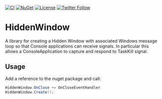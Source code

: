 [![CI](https://github.com/G-Research/hiddenwindow/actions/workflows/ci.yml/badge.svg?branch=main&event=push)](https://github.com/G-Research/hiddenwindow/actions/workflows/ci.yml?query=branch%main+event%3Apush)
[![NuGet](https://img.shields.io/nuget/vpre/consul)](https://www.nuget.org/packages/Consul/absoluteLatest)
[![License](https://img.shields.io/github/license/G-Research/hiddenwindow.svg?label=License)](https://github.com/G-Research/hiddenwindow/blob/main/LICENSE)
[![Twitter Follow](https://img.shields.io/twitter/follow/oss_gr.svg?label=Twitter)](https://twitter.com/oss_gr)

# HiddenWindow

A library for creating a Hidden Window with associated Windows message loop so that Console applications can receive signals.
In particular this allows a ConsoleApplication to capture and respond to TaskKill signal.

## Usage

Add a reference to the nuget package and call:

```C#
HiddenWindow.OnClose += OnCloseEventHandler
HiddenWindow.Create();
```
